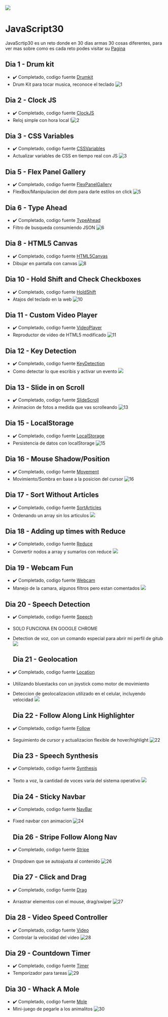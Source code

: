 ﻿﻿![](https://javascript30.com/images/JS3-social-share.png)

# JavaScript30

JavaScrtip30 es un reto donde en 30 dias armas 30 cosas diferentes, para ver mas sobre como es cada reto podes visitar su [Pagina]

## Dia 1 - Drum kit
- ✔️ Completado, codigo fuente [Drumkit]
- Drum Kit para tocar musica, reconoce el teclado
﻿![1](https://user-images.githubusercontent.com/68082746/134415600-a1a65279-8f9e-45ca-8ccd-a0f671abe3b3.gif)


## Dia 2 - Clock JS
- ✔️ Completado, codigo fuente [ClockJS]
- Reloj simple con hora local
﻿!![2](https://user-images.githubusercontent.com/68082746/134415653-80c03c87-2255-49eb-a035-4f188e54d571.gif)

 
## Dia 3 - CSS Variables
- ✔️ Completado, codigo fuente [CSSVariables]
- Actualizar variables de CSS en tiempo real con JS
﻿![3](https://user-images.githubusercontent.com/68082746/134415696-41fa3569-6503-44cc-b8e9-da03a6d67a16.gif)

 
## Dia 5 - Flex Panel Gallery
- ✔️ Completado, codigo fuente [FlexPanelGallery]
- FlexBox/Manipulacion del dom para darle estilos on click
﻿![5](https://user-images.githubusercontent.com/68082746/134416076-0e5f6b30-22f5-46bf-9f2e-c1d113a3a0d7.gif)

   
## Dia 6 - Type Ahead
- ✔️ Completado, codigo fuente [TypeAhead]
- Filtro de busqueda consumiendo JSON
﻿![6](https://user-images.githubusercontent.com/68082746/134416147-8f6ae2f2-ef9b-4e4f-b7c1-159d2b9fba4e.gif)

 
## Dia 8 - HTML5 Canvas
- ✔️ Completado, codigo fuente [HTML5Canvas]
- Dibujar en pantalla con canvas
﻿![8](https://user-images.githubusercontent.com/68082746/134416193-2563562f-3a0f-4860-a224-fb483ed4a414.gif)

 
## Dia 10 - Hold Shift and Check Checkboxes
- ✔️ Completado, codigo fuente [HoldShift]
- Atajos del teclado en la web
﻿![10](https://user-images.githubusercontent.com/68082746/134416408-ebcfd8a5-4289-45ea-a1ba-b3dd3e304dd1.gif)

 
## Dia 11 - Custom Video Player
- ✔️ Completado, codigo fuente [VideoPlayer]
- Reproductor de video de HTML5 modificado
﻿![11](https://user-images.githubusercontent.com/68082746/134416856-64c44f95-d9a1-4c18-92d3-b8d5c1b41289.gif)

 
## Dia 12 - Key Detection
- ✔️ Completado, codigo fuente [KeyDetection]
- Como detectar lo que escribis y activar un evento
﻿![](https://i.imgur.com/tFNqE0w.png)
 
## Dia 13 - Slide in on Scroll
- ✔️ Completado, codigo fuente [SlideScroll]
- Animacion de fotos a medida que vas scrolleando
﻿![13](https://user-images.githubusercontent.com/68082746/134416918-828b5579-796f-4db1-b60c-a8f66fe4ec90.gif)
 
## Dia 15 - LocalStorage
- ✔️ Completado, codigo fuente [LocalStorage]
- Persistencia de datos con localStorage
﻿![15](https://user-images.githubusercontent.com/68082746/134416981-011fc84f-0d4a-4bcd-a9a1-7552c7876791.gif)
 
 ## Dia 16 - Mouse Shadow/Position
- ✔️ Completado, codigo fuente [Movement]
- Movimiento/Sombra en base a la posicion del cursor
﻿![16](https://user-images.githubusercontent.com/68082746/134417019-ac3c3440-2271-4773-8561-3df493cc6501.gif)

 ## Dia 17 - Sort Without Articles
- ✔️ Completado, codigo fuente [SortArticles]
- Ordenando un array sin los articulos
﻿![](https://i.imgur.com/cf3Y8xB.png)

 ## Dia 18 - Adding up times with Reduce
- ✔️ Completado, codigo fuente [Reduce]
- Convertir nodos a array y sumarlos con reduce
﻿![](https://i.imgur.com/8R5Hc5v.png)

 ## Dia 19 - Webcam Fun
- ✔️ Completado, codigo fuente [Webcam]
- Manejo de la camara, algunos filtros pero estan comentados
﻿![](https://i.imgur.com/4rZUclm.png)
 
 ## Dia 20 - Speech Detection
- ✔️ Completado, codigo fuente [Speech]
- SOLO FUNCIONA EN GOOGLE CHROME
- Detection de voz, con un comando especial para abrir mi perfil de gitub
﻿![](https://i.imgur.com/KqYQDCw.png)
 
  ## Dia 21 - Geolocation
- ✔️ Completado, codigo fuente [Location]
- Utilizando bluestacks con un joystick como motor de movimiento
- Deteccion de geolocalizacion utilizado en el celular, incluyendo velocidad
﻿![](https://i.imgur.com/iZRE2Hk.png)
 
  ## Dia 22 - Follow Along Link Highlighter
- ✔️ Completado, codigo fuente [Follow]
- Seguimiento de cursor y actualizacion flexible de hover/highlight
﻿![22](https://user-images.githubusercontent.com/68082746/134417089-35dba4ae-36b3-4124-b5a7-db0d10e1d18e.gif)
 
  ## Dia 23 - Speech Synthesis
- ✔️ Completado, codigo fuente [Synthesis]
- Texto a voz, la cantidad de voces varia del sistema operativo
﻿![](https://i.imgur.com/g4eQdOr.png)

  ## Dia 24 - Sticky Navbar
- ✔️ Completado, codigo fuente [NavBar]
- Fixed navbar con animacion
﻿![24](https://user-images.githubusercontent.com/68082746/134417122-d914bff8-e1e0-41a6-bcf2-bca18160219a.gif)

  ## Dia 26 - Stripe Follow Along Nav
- ✔️ Completado, codigo fuente [Stripe]
- Dropdown que se autoajusta al contenido
﻿![26](https://user-images.githubusercontent.com/68082746/134417175-155e6a9c-517a-4c8b-bcb4-90562ec8caec.gif)
 
  ## Dia 27 - Click and Drag
- ✔️ Completado, codigo fuente [Drag]
- Arrastrar elementos con el mouse, drag/swiper
﻿![27](https://user-images.githubusercontent.com/68082746/134417203-2d0866cd-bd22-4379-885f-49921dbcb22a.gif)

 ## Dia 28 - Video Speed Controller
- ✔️ Completado, codigo fuente [Video]
- Controlar la velocidad del video
﻿![28](https://user-images.githubusercontent.com/68082746/134417438-e24924d9-57e2-41ef-a7c7-7f71350de861.gif)
 
 ## Dia 29 - Countdown Timer
- ✔️ Completado, codigo fuente [Timer]
- Temporizador para tareas
﻿![29](https://user-images.githubusercontent.com/68082746/134417251-0d33b4b0-b5df-45e3-99ff-b47a5f4e1f14.gif)

 ## Dia 30 - Whack A Mole
- ✔️ Completado, codigo fuente [Mole]
- Mini-juego de pegarle a los animalitos
﻿![30](https://user-images.githubusercontent.com/68082746/134417267-9c82d7ae-fdde-4763-985d-abb9de874238.gif)
 
 [Pagina]: https://javascript30.com/
 [Drumkit]: https://github.com/jd-apprentice/Javascript30Solutions/blob/main/1%20Drum%20Kit/js/app.js
 [ClockJS]: https://github.com/jd-apprentice/Javascript30Solutions/blob/main/2%20JS%20Clock/js/app.js
 [CSSVariables]: https://github.com/jd-apprentice/Javascript30Solutions/blob/main/3%20CSS%20Variables/js/app.js
 [FlexPanelGallery]: https://github.com/jd-apprentice/Javascript30Solutions/blob/main/5%20Flex%20Panel%20Gallery/js/app.js
 [TypeAhead]: https://github.com/jd-apprentice/Javascript30Solutions/blob/main/6%20Type%20Ahead/js/app.js
 [HTML5Canvas]: https://github.com/jd-apprentice/Javascript30Solutions/blob/main/8%20Fun%20with%20HTML5%20Canvas/js/app.js
 [HoldShift]: https://github.com/jd-apprentice/Javascript30Solutions/blob/main/10%20-%20Hold%20Shift%20and%20Check%20Checkboxes/js/app.js
 [VideoPlayer]: https://github.com/jd-apprentice/Javascript30Solutions/blob/main/11%20-%20Custom%20Video%20Player/js/app.js
 [KeyDetection]: https://github.com/jd-apprentice/Javascript30Solutions/blob/main/12%20-%20Key%20Sequence%20Detection/js/app.js
 [SlideScroll]: https://github.com/jd-apprentice/Javascript30Solutions/blob/main/13%20-%20Slide%20in%20on%20Scroll/js/app.js
 [LocalStorage]: https://github.com/jd-apprentice/Javascript30Solutions/blob/main/15%20-%20LocalStorage/js/app.js
 [Movement]: https://github.com/jd-apprentice/Javascript30Solutions/blob/main/16%20-%20Mouse%20Shadow/js/app.js
 [SortArticles]: https://github.com/jd-apprentice/Javascript30Solutions/blob/main/17%20-%20Sort%20Without%20Articles/js/app.js
 [Reduce]: https://github.com/jd-apprentice/Javascript30Solutions/blob/main/18%20-%20Adding%20up%20times%20with%20Reduce/js/app.js
 [Webcam]: https://github.com/jd-apprentice/Javascript30Solutions/blob/main/19%20-%20Webcam%20Fun/js/app.js
 [Speech]: https://github.com/jd-apprentice/Javascript30Solutions/blob/main/20%20-%20Speech%20Detection/js/app.js
 [Location]: https://github.com/jd-apprentice/Javascript30Solutions/blob/main/21%20-%20Geolocation/js/app.js
 [Follow]: https://github.com/jd-apprentice/Javascript30Solutions/blob/main/22%20-%20Follow%20Along%20Link%20Highlighter/js/app.js
 [Synthesis]: https://github.com/jd-apprentice/Javascript30Solutions/blob/main/23%20-%20Speech%20Synthesis/js/app.js
 [NavBar]: https://github.com/jd-apprentice/Javascript30Solutions/blob/main/24%20-%20Sticky%20Nav/js/app.js
 [Stripe]: https://github.com/jd-apprentice/Javascript30Solutions/blob/main/26%20-%20Stripe%20Follow%20Along%20Nav/js/app.js
 [Drag]: https://github.com/jd-apprentice/Javascript30Solutions/blob/main/27%20-%20Click%20and%20Drag/js/app.js
 [Video]: https://github.com/jd-apprentice/Javascript30Solutions/blob/main/28%20-%20Video%20Speed%20Controller/js/app.js
 [Timer]: https://github.com/jd-apprentice/Javascript30Solutions/blob/main/29%20-%20Countdown%20Timer/js/app.js
 [Mole]: https://github.com/jd-apprentice/Javascript30Solutions/blob/main/30%20-%20Whack%20A%20Mole/js/app.js
